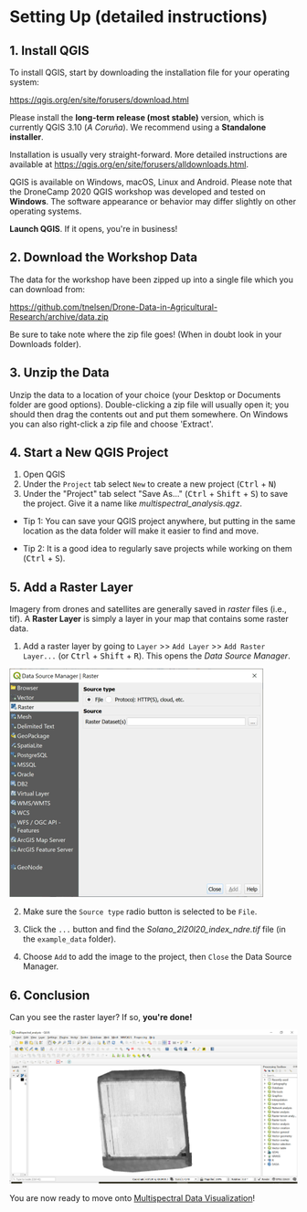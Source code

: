 # Setting Up (detailed instructions)

## 1. Install QGIS

To install QGIS, start by downloading the installation file for your operating system:

<a href = "https://qgis.org/en/site/forusers/download.html" target="_blank">https://qgis.org/en/site/forusers/download.html</a>

Please install the **long-term release (most stable)** version, which is currently QGIS 3.10 (*A Coruña*). We recommend using a **Standalone installer**.

Installation is usually very straight-forward. More detailed instructions are available at <a href = "https://qgis.org/en/site/forusers/alldownloads.html" target="_blank">https://qgis.org/en/site/forusers/alldownloads.html</a>.

QGIS is available on Windows, macOS, Linux and Android. Please note that the DroneCamp 2020 QGIS workshop was developed and tested on **Windows**. The software appearance or behavior may differ slightly on other operating systems.

**Launch QGIS**. If it opens, you're in business!

## 2. Download the Workshop Data

The data for the workshop have been zipped up into a single file which you can download from:

https://github.com/tnelsen/Drone-Data-in-Agricultural-Research/archive/data.zip

Be sure to take note where the zip file goes! (When in doubt look in your Downloads folder).

## 3. Unzip the Data

Unzip the data to a location of your choice (your Desktop or Documents folder are good options). Double-clicking a zip file will usually open it; you should then drag the contents out and put them somewhere. On Windows you can also right-click a zip file and choose 'Extract'.

## 4. Start a New QGIS Project

1. Open QGIS
2. Under the `Project` tab select `New` to create a new project (<kbd>Ctrl</kbd> + <kbd>N</kbd>)
3. Under the "Project" tab select "Save As..." (<kbd>Ctrl</kbd> + <kbd>Shift</kbd> + <kbd>S</kbd>) to save the project. Give it a name like *multispectral_analysis.qgz*.

* Tip 1: You can save your QGIS project anywhere, but putting in the same location as the data folder will make it easier to find and move.

* Tip 2: It is a good idea to regularly save projects while working on them (<kbd>Ctrl</kbd> + <kbd>S</kbd>).

## 5. Add a Raster Layer

Imagery from drones and satellites are generally saved in *raster* files (i.e., tif). A **Raster Layer** is simply a layer in your map that contains some raster data.

1. Add a raster layer by going to `Layer` >> `Add Layer` >> `Add Raster Layer...` (or <kbd>Ctrl</kbd> + <kbd>Shift</kbd> + <kbd>R</kbd>). This opens the *Data Source Manager*.

![](img/qgis_data_source_manager.png)

2. Make sure the `Source type` radio button is selected to be `File`.

3. Click the `...` button and find  the *Solano_2l20l20_index_ndre.tif* file (in the `example_data` folder).

4. Choose `Add` to add the image to the project, then `Close` the Data Source Manager.

## 6. Conclusion

Can you see the raster layer? If so, **you're done!** 

![](img/check-in-1.png)


You are now ready to move onto [Multispectral Data Visualization](01-multispectral-data-visualization.md)!
